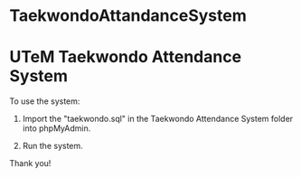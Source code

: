 # TaekwondoAttandanceSystem

UTeM Taekwondo Attendance System
================================

To use the system:

1. Import the "taekwondo.sql" in the Taekwondo Attendance System folder
   into phpMyAdmin.

2. Run the system.


Thank you!
